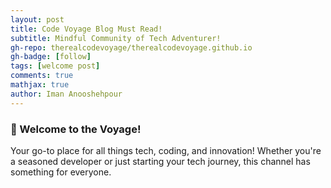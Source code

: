 ```yaml
---
layout: post
title: Code Voyage Blog Must Read!
subtitle: Mindful Community of Tech Adventurer!
gh-repo: therealcodevoyage/therealcodevoyage.github.io
gh-badge: [follow]
tags: [welcome post]
comments: true
mathjax: true
author: Iman Anooshehpour
---
```


### 👋 Welcome to the Voyage!

Your go-to place for all things tech, coding, and innovation! Whether you're a seasoned developer or just starting your tech journey, this channel has something for everyone.
